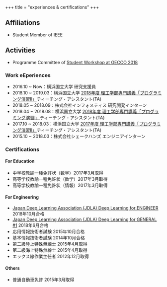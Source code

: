 +++
title = "experiences & certifications"
+++

## Affiliations
- Student Member of IEEE

## Activities
- Programme Committee of [Student Workshop at GECCO 2018](http://gecco-2018.sigevo.org/index.html/tiki-index.php?page=Student%20Workshop)

### Work eEperiences
- 2016.10 ~ Now：横浜国立大学 研究支援員
- 2018.10 ~ 2019.03：横浜国立大学 [2018年度 理工学部専門講義「プログラミング演習II」](https://risyu.jmk.ynu.ac.jp/gakumu/Public/Syllabus/DetailMain.aspx?lct_year=2018&lct_cd=6I2205Z&je_cd=1)ティーチング・アシスタント(TA)
- 2018.05 ~ 2018.09：株式会社インフォメティス 研究開発インターン
- 2018.04 ~ 2018.08：横浜国立大学 [2018年度 理工学部専門講義「プログラミング演習I」](https://risyu.jmk.ynu.ac.jp/gakumu_portal/Public/Syllabus/DetailMain.aspx?lct_year=2018&lct_cd=6Z2212A&je_cd=1)ティーチング・アシスタント(TA)
- 2017.10 ~ 2018.03：横浜国立大学 [2017年度 理工学部専門講義「プログラミング演習II」](https://risyu.jmk.ynu.ac.jp/gakumu/Public/Syllabus/DetailMain.aspx?lct_year=2017&lct_cd=6I2205Z&je_cd=1)ティーチング・アシスタント(TA)
- 2015.10 ~ 2018.03：株式会社シェークハンズ エンジニアインターン

### Certifications
#### For Education
- 中学校教諭一種免許状（数学）2017年3月取得
- 高等学校教諭一種免許状（数学）2017年3月取得
- 高等学校教諭一種免許状（情報）2017年3月取得

#### For Engineering
- [Japan Deep Learning Association (JDLA) Deep Learning for ENGINEER](http://www.jdla.org/business/certificate/#education) 2018年10月合格
- [Japan Deep Learning Association (JDLA) Deep Learning for GENERAL #1](http://www.jdla.org/business/certificate/#education) 2018年6月合格
- 応用情報技術者試験 2015年10月合格
- 基本情報技術者試験 2014年10月合格
- 第二級陸上特殊無線士 2015年4月取得
- 第二級海上特殊無線士 2015年4月取得
- エックス線作業主任者 2012年12月取得

#### Others
- 普通自動車免許 2015年3月取得
